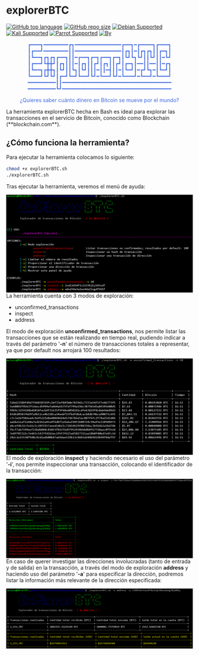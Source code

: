 # explorerBTC

[![GitHub top language](https://img.shields.io/github/languages/top/m4lal0/explorerBTC?logo=gnu-bash&style=flat-square)](#)
[![GitHub repo size](https://img.shields.io/github/repo-size/m4lal0/explorerBTC?logo=webpack&style=flat-square)](#)
[![Debian Supported](https://img.shields.io/badge/Debian-Supported-blue?style=flat-square&logo=debian)](#)
[![Kali Supported](https://img.shields.io/badge/Kali-Supported-blue?style=flat-square&logo=linux)](#)
[![Parrot Supported](https://img.shields.io/badge/Parrot-Supported-blue?style=flat-square&logo=linux)](#)
[![By](https://img.shields.io/badge/By-m4lal0-green?style=flat-square&logo=github)](#)

<p align="center" style="color:#4169e1">
┏━━━┓━━━━━━━━┏┓━━━━━━━━━━━━━━━┏━━┓━┏━━━━┓┏━━━┓
┃┏━━┛━━━━━━━━┃┃━━━━━━━━━━━━━━━┃┏┓┃━┃┏┓┏┓┃┃┏━┓┃
┃┗━━┓┏┓┏┓┏━━┓┃┃━┏━━┓┏━┓┏━━┓┏━┓┃┗┛┗┓┗┛┃┃┗┛┃┃━┗┛
┃┏━━┛┗╋╋┛┃┏┓┃┃┃━┃┏┓┃┃┏┛┃┏┓┃┃┏┛┃┏━┓┃━━┃┃━━┃┃━┏┓
┃┗━━┓┏╋╋┓┃┗┛┃┃┗┓┃┗┛┃┃┃━┃┃━┫┃┃━┃┗━┛┃━┏┛┗┓━┃┗━┛┃
┗━━━┛┗┛┗┛┃┏━┛┗━┛┗━━┛┗┛━┗━━┛┗┛━┗━━━┛━┗━━┛━┗━━━┛
━━━━━━━━━┃┃━━━━━━━━━━━━━━━━━━━━━━━━━━━━━━━━━━━
━━━━━━━━━┗┛━━━━━━━━━━━━━━━━━━━━━━━━━━━━━━━━━━━
</p>

<p align="center" style="color:#4169e1">
¿Quieres saber cuánto dinero en Bitcoin se mueve por el mundo?
</p>
La herramienta explorerBTC hecha en Bash es ideal para explorar las transacciones en el servicio de Bitcoin, conocido como Blockchain (**blockchain.com**).

## ¿Cómo funciona la herramienta?
Para ejecutar la herramienta colocamos lo siguiente:
```bash
chmod +x explorerBTC.sh
./explorerBTC.sh
```
Tras ejecutar la herramienta, veremos el menú de ayuda:

<p align="center">
<img src="Images/helpPanel.png"
	alt="Help"
	style="float: left; margin-right: 10px;" />
</p>

La herramienta cuenta con 3 modos de exploración:

* unconfirmed_transactions
* inspect
* address

El modo de exploración **unconfirmed_transactions**, nos permite listar las transacciones que se están realizando en tiempo real, pudiendo indicar a través del parámetro '**-n**' el número de transacciones totales a representar, ya que por default nos arrojará 100 resultados:

<p align="center">
<img src="Images/Option1.png"
	alt="Exploration1"
	style="float: left; margin-right: 10px;" />
</p>

El modo de exploración **inspect** y haciendo necesario el uso del parámetro '**-i**', nos permite inspeccionar una transacción, colocando el identificador de la transacción:

<p align="center">
<img src="Images/Option2.png"
	alt="Exploration2"
	style="float: left; margin-right: 10px;" />
</p>

En caso de querer investigar las direcciones involucradas (tanto de entrada y de salida) en la transacción, a través del modo de exploración **address** y haciendo uso del parámetro '**-a**' para especificar la dirección, podremos listar la información más relevante de la dirección especificada:

<p align="center">
<img src="Images/Option3.png"
	alt="Exploration3"
	style="float: left; margin-right: 10px;" />
</p>